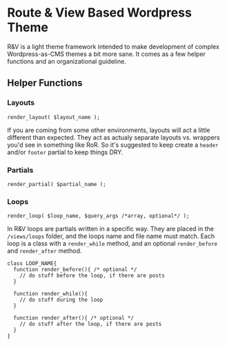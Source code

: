 Route & View Based Wordpress Theme
==================================

R&V is a light theme framework intended to make development of complex Wordpress-as-CMS themes a bit more sane. It comes as a few helper functions and an organizational guideline.


Helper Functions
----------------


### Layouts
`render_layout( $layout_name );`

If you are coming from some other environments, layouts will act a little different than expected. They act as actualy separate layouts vs. wrappers you'd see in something like RoR. So it's suggested to keep create a `header` and/or `footer` partial to keep things DRY.

### Partials
`render_partial( $partial_name );`

### Loops
`render_loop( $loop_name, $query_args /*array, optional*/ );`

In R&V loops are partials written in a specific way. They are placed in the `/views/loops` folder, and the loops name and file name must match. Each loop is a class with a `render_while` method, and an optional `render_before` and `render_after` method.

    class LOOP_NAME{
      function render_before(){ /* optional */
        // do stuff before the loop, if there are posts
      }

      function render_while(){
        // do stuff during the loop
      }

      function render_after(){ /* optional */
        // do stuff after the loop, if there are posts
      }
    }
